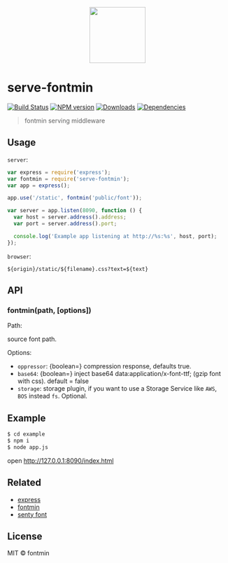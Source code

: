 <p align="center">
    <a href="http://ecomfe.github.io/fontmin/">
        <img height="128" width="128" src="https://raw.githubusercontent.com/ecomfe/fontmin/master/fontmin.png">
    </a>
</p>

# serve-fontmin 
[![Build Status][travis-image]][travis-url]
[![NPM version][npm-image]][npm-url]
[![Downloads][downloads-image]][npm-url]
[![Dependencies][dep-image]][dep-url]

> fontmin serving middleware 

## Usage

`server`:

```javascript
var express = require('express');
var fontmin = require('serve-fontmin');
var app = express();

app.use('/static', fontmin('public/font'));

var server = app.listen(8090, function () {
  var host = server.address().address;
  var port = server.address().port;

  console.log('Example app listening at http://%s:%s', host, port);
});

```

`browser`:

`${origin}/static/${filename}.css?text=${text}`

## API

### fontmin(path, [options])

Path:

source font path.

Options:

* `oppressor`: {boolean=} compression response, defaults true.
* `base64`: {boolean=} inject base64 data:application/x-font-ttf; (gzip font with css). default = false
* `storage`: storage plugin, if you want to use a Storage Service like `AWS`, `BOS` instead `fs`. Optional.

## Example

```sh
$ cd example
$ npm i
$ node app.js
```

open <http://127.0.0.1:8090/index.html>

## Related

- [express](http://expressjs.com)
- [fontmin](http://ecomfe.github.io/fontmin/)
- [senty font][font-url]

## License

MIT © fontmin

[travis-url]: https://travis-ci.org/junmer/serve-fontmin
[travis-image]: http://img.shields.io/travis/junmer/serve-fontmin.svg

[downloads-image]: http://img.shields.io/npm/dm/serve-fontmin.svg
[npm-url]: https://npmjs.org/package/serve-fontmin
[npm-image]: http://img.shields.io/npm/v/serve-fontmin.svg

[dep-url]: https://david-dm.org/junmer/serve-fontmin
[dep-image]: http://img.shields.io/david/junmer/serve-fontmin.svg

[font-url]: http://font.sentywed.com/
